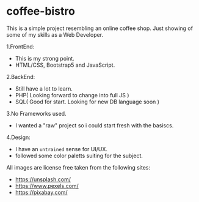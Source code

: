 # coffee-bistro
This is a simple project resembling an online coffee shop.
Just showing of some of my skills as a Web Developer.

1.FrontEnd: 
  - This is my strong point.
  - HTML/CSS, Bootstrap5 and JavaScript.
  
2.BackEnd:
  - Still have a lot to learn.
  - PHP( Looking forward to change into full JS )
  - SQL( Good for start. Looking for new DB language soon )
  
3.No Frameworks used.
  - I wanted a "raw" project so i could start fresh with the basiscs.
  
4.Design:
  - I have an `untrained` sense for UI/UX.
  - followed some color paletts suiting for the subject.
  
All images are license free taken from the following sites:
  - https://unsplash.com/
  - https://www.pexels.com/
  - https://pixabay.com/
